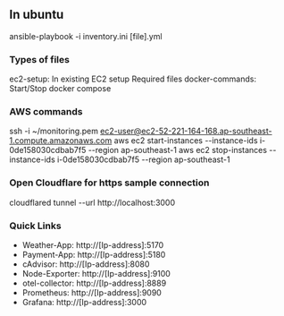## In ubuntu
ansible-playbook -i inventory.ini [file].yml

### Types of files
ec2-setup: In existing EC2 setup Required files
docker-commands: Start/Stop docker compose

### AWS commands
ssh -i ~/monitoring.pem ec2-user@ec2-52-221-164-168.ap-southeast-1.compute.amazonaws.com
aws ec2 start-instances --instance-ids i-0de158030cdbab7f5 --region ap-southeast-1
aws ec2 stop-instances --instance-ids i-0de158030cdbab7f5 --region ap-southeast-1

### Open Cloudflare for https sample connection
cloudflared tunnel --url http://localhost:3000

### Quick Links
- Weather-App: http://[Ip-address]:5170
- Payment-App: http://[Ip-address]:5180
- cAdvisor: http://[Ip-address]:8080
- Node-Exporter: http://[Ip-address]:9100
- otel-collector: http://[Ip-address]:8889
- Prometheus: http://[Ip-address]:9090
- Grafana: http://[Ip-address]:3000 